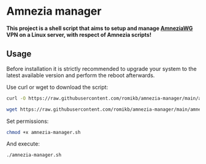 # Amnezia manager

**This project is a shell script that aims to setup and manage [AmneziaWG](https://docs.amnezia.org/ru/documentation/amnezia-wg/) VPN on a Linux server, with respect of Amnezia scripts!**

## Usage

Before installation it is strictly recommended to upgrade your system to the latest available version and perform the reboot afterwards.

Use curl or wget to download the script:
```bash
curl -O https://raw.githubusercontent.com/romikb/amnezia-manager/main/amnezia-manager.sh
```
```bash
wget https://raw.githubusercontent.com/romikb/amnezia-manager/main/amnezia-manager.sh
```

Set permissions:
```bash
chmod +x amnezia-manager.sh
```

And execute:
```bash
./amnezia-manager.sh
```
